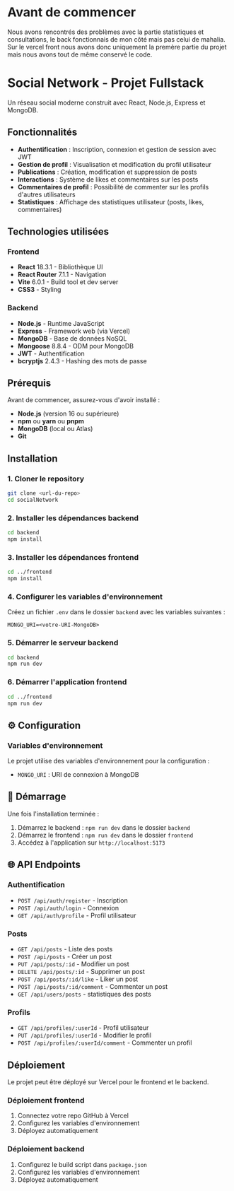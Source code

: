 # Avant de commencer

Nous avons rencontrés des problèmes avec la partie statistiques et consultations, le back fonctionnais de mon côté mais pas celui de mahalia. Sur le vercel front nous avons donc uniquement la premère partie du projet mais nous avons tout de même conservé le code. 

# Social Network - Projet Fullstack

Un réseau social moderne construit avec React, Node.js, Express et MongoDB.

## Fonctionnalités

- **Authentification** : Inscription, connexion et gestion de session avec JWT
- **Gestion de profil** : Visualisation et modification du profil utilisateur
- **Publications** : Création, modification et suppression de posts
- **Interactions** : Système de likes et commentaires sur les posts
- **Commentaires de profil** : Possibilité de commenter sur les profils d'autres utilisateurs
- **Statistiques** : Affichage des statistiques utilisateur (posts, likes, commentaires)

## Technologies utilisées

### Frontend
- **React** 18.3.1 - Bibliothèque UI
- **React Router** 7.1.1 - Navigation
- **Vite** 6.0.1 - Build tool et dev server
- **CSS3** - Styling

### Backend
- **Node.js** - Runtime JavaScript
- **Express** - Framework web (via Vercel)
- **MongoDB** - Base de données NoSQL
- **Mongoose** 8.8.4 - ODM pour MongoDB
- **JWT** - Authentification
- **bcryptjs** 2.4.3 - Hashing des mots de passe

## Prérequis

Avant de commencer, assurez-vous d'avoir installé :

- **Node.js** (version 16 ou supérieure)
- **npm** ou **yarn** ou **pnpm**
- **MongoDB** (local ou Atlas)
- **Git**

## Installation

### 1. Cloner le repository

```bash
git clone <url-du-repo>
cd socialNetwork
```

### 2. Installer les dépendances backend

```bash
cd backend
npm install
```

### 3. Installer les dépendances frontend

```bash
cd ../frontend
npm install
```

### 4. Configurer les variables d'environnement

Créez un fichier `.env` dans le dossier `backend` avec les variables suivantes :

```env
MONGO_URI=<votre-URI-MongoDB>
```

### 5. Démarrer le serveur backend

```bash
cd backend
npm run dev
```

### 6. Démarrer l'application frontend

```bash
cd ../frontend
npm run dev
```

## ⚙️ Configuration

### Variables d'environnement

Le projet utilise des variables d'environnement pour la configuration :

- `MONGO_URI` : URI de connexion à MongoDB

## 🏁 Démarrage

Une fois l'installation terminée :

1. Démarrez le backend : `npm run dev` dans le dossier `backend`
2. Démarrez le frontend : `npm run dev` dans le dossier `frontend`
3. Accédez à l'application sur `http://localhost:5173`

## 🌐 API Endpoints

### Authentification
- `POST /api/auth/register` - Inscription
- `POST /api/auth/login` - Connexion
- `GET /api/auth/profile` - Profil utilisateur

### Posts
- `GET /api/posts` - Liste des posts
- `POST /api/posts` - Créer un post
- `PUT /api/posts/:id` - Modifier un post
- `DELETE /api/posts/:id` - Supprimer un post
- `POST /api/posts/:id/like` - Liker un post
- `POST /api/posts/:id/comment` - Commenter un post
- `GET /api/users/posts` - statistiques des posts

### Profils
- `GET /api/profiles/:userId` - Profil utilisateur
- `PUT /api/profiles/:userId` - Modifier le profil
- `POST /api/profiles/:userId/comment` - Commenter un profil

## Déploiement

Le projet peut être déployé sur Vercel pour le frontend et le backend.

### Déploiement frontend 
1. Connectez votre repo GitHub à Vercel
2. Configurez les variables d'environnement
3. Déployez automatiquement

### Déploiement backend 
1. Configurez le build script dans `package.json`
2. Configurez les variables d'environnement
3. Déployez automatiquement
